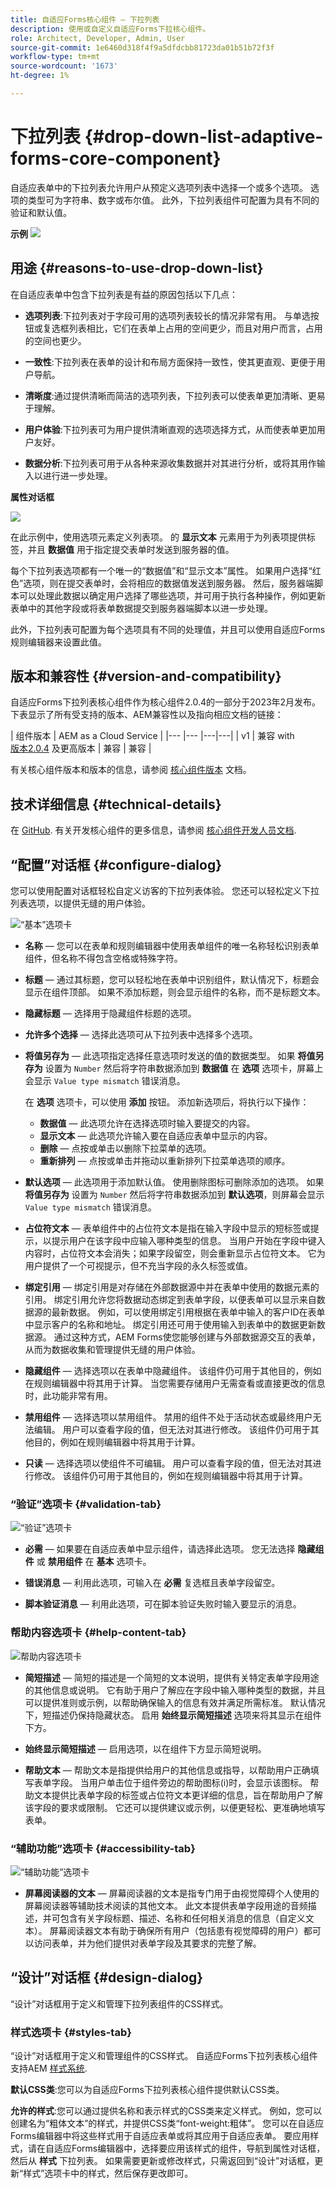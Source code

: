 ```yaml
---
title: 自适应Forms核心组件 — 下拉列表
description: 使用或自定义自适应Forms下拉核心组件。
role: Architect, Developer, Admin, User
source-git-commit: 1e6460d318f4f9a5dfdcbb81723da01b51b72f3f
workflow-type: tm+mt
source-wordcount: '1673'
ht-degree: 1%

---
```



# 下拉列表 {#drop-down-list-adaptive-forms-core-component}

自适应表单中的下拉列表允许用户从预定义选项列表中选择一个或多个选项。 选项的类型可为字符串、数字或布尔值。 此外，下拉列表组件可配置为具有不同的验证和默认值。

**示例**
![](/help/adaptive-forms/assets/drop-down-list.png)

## 用途 {#reasons-to-use-drop-down-list}

在自适应表单中包含下拉列表是有益的原因包括以下几点：

* **选项列表**:下拉列表对于字段可用的选项列表较长的情况非常有用。 与单选按钮或复选框列表相比，它们在表单上占用的空间更少，而且对用户而言，占用的空间也更少。

* **一致性**:下拉列表在表单的设计和布局方面保持一致性，使其更直观、更便于用户导航。

* **清晰度**:通过提供清晰而简洁的选项列表，下拉列表可以使表单更加清晰、更易于理解。

* **用户体验**:下拉列表可为用户提供清晰直观的选项选择方式，从而使表单更加用户友好。

* **数据分析**:下拉列表可用于从各种来源收集数据并对其进行分析，或将其用作输入以进行进一步处理。


**属性对话框**

![](/help/adaptive-forms/assets/drop-down-list-properties.png)

在此示例中，使用选项元素定义列表项。 的 **显示文本** 元素用于为列表项提供标签，并且 **数据值** 用于指定提交表单时发送到服务器的值。

每个下拉列表选项都有一个唯一的“数据值”和“显示文本”属性。 如果用户选择“红色”选项，则在提交表单时，会将相应的数据值发送到服务器。 然后，服务器端脚本可以处理此数据以确定用户选择了哪些选项，并可用于执行各种操作，例如更新表单中的其他字段或将表单数据提交到服务器端脚本以进一步处理。

此外，下拉列表可配置为每个选项具有不同的处理值，并且可以使用自适应Forms规则编辑器来设置此值。

## 版本和兼容性 {#version-and-compatibility}

自适应Forms下拉列表核心组件作为核心组件2.0.4的一部分于2023年2月发布。下表显示了所有受支持的版本、AEM兼容性以及指向相应文档的链接：

| 组件版本 | AEM as a Cloud Service |
|--- |--- |---|---|
| v1 | 兼容 with<br>[版本2.0.4](/help/versions.md) 及更高版本 | 兼容 | 兼容 |

有关核心组件版本和版本的信息，请参阅 [核心组件版本](/help/versions.md) 文档。

<!-- ## Sample Component Output {#sample-component-output}

To experience the Accordion Component as well as see examples of its configuration options as well as HTML and JSON output, visit the [Component Library](https://adobe.com/go/aem_cmp_library_accordion). -->

## 技术详细信息 {#technical-details}

在 [GitHub](https://github.com/adobe/aem-core-forms-components/tree/master/ui.af.apps/src/main/content/jcr_root/apps/core/fd/components/form/dropdown/v1/dropdown). 有关开发核心组件的更多信息，请参阅 [核心组件开发人员文档](/help/developing/overview.md).

## “配置”对话框 {#configure-dialog}

您可以使用配置对话框轻松自定义访客的下拉列表体验。 您还可以轻松定义下拉列表选项，以提供无缝的用户体验。

![“基本”选项卡](/help/adaptive-forms/assets/dropdown_basictab.png)

* **名称**  — 您可以在表单和规则编辑器中使用表单组件的唯一名称轻松识别表单组件，但名称不得包含空格或特殊字符。

* **标题**  — 通过其标题，您可以轻松地在表单中识别组件，默认情况下，标题会显示在组件顶部。 如果不添加标题，则会显示组件的名称，而不是标题文本。

* **隐藏标题**  — 选择用于隐藏组件标题的选项。

* **允许多个选择**  — 选择此选项可从下拉列表中选择多个选项。

* **将值另存为**  — 此选项指定选择任意选项时发送的值的数据类型。 如果 **将值另存为** 设置为 `Number` 然后将字符串数据添加到 **数据值** &#x200B;&#x200B;在 **选项** 选项卡，屏幕上会显示 `Value type mismatch` 错误消息。

   在 **选项** 选项卡，可以使用 **添加** 按钮。 添加新选项后，将执行以下操作：

   * **数据值**  — 此选项允许在选择选项时输入要提交的内容。
   * **显示文本**  — 此选项允许输入要在自适应表单中显示的内容。
   * **删除**  — 点按或单击以删除下拉菜单的选项。
   * **重新排列**  — 点按或单击并拖动以重新排列下拉菜单选项的顺序。

* **默认选项**  — 此选项用于添加默认值。 使用删除图标可删除添加的选项。 如果 **将值另存为** 设置为 `Number` 然后将字符串数据添加到 **默认选项**，则屏幕会显示 `Value type mismatch` 错误消息。

* **占位符文本**  — 表单组件中的占位符文本是指在输入字段中显示的短标签或提示，以提示用户在该字段中应输入哪种类型的信息。 当用户开始在字段中键入内容时，占位符文本会消失；如果字段留空，则会重新显示占位符文本。 它为用户提供了一个可视提示，但不充当字段的永久标签或值。

* **绑定引用**  — 绑定引用是对存储在外部数据源中并在表单中使用的数据元素的引用。 绑定引用允许您将数据动态绑定到表单字段，以便表单可以显示来自数据源的最新数据。 例如，可以使用绑定引用根据在表单中输入的客户ID在表单中显示客户的名称和地址。 绑定引用还可用于使用输入到表单中的数据更新数据源。 通过这种方式，AEM Forms使您能够创建与外部数据源交互的表单，从而为数据收集和管理提供无缝的用户体验。

* **隐藏组件**  — 选择选项以在表单中隐藏组件。 该组件仍可用于其他目的，例如在规则编辑器中将其用于计算。 当您需要存储用户无需查看或直接更改的信息时，此功能非常有用。
* **禁用组件**  — 选择选项以禁用组件。 禁用的组件不处于活动状态或最终用户无法编辑。 用户可以查看字段的值，但无法对其进行修改。 该组件仍可用于其他目的，例如在规则编辑器中将其用于计算。
* **只读**  — 选择选项以使组件不可编辑。 用户可以查看字段的值，但无法对其进行修改。 该组件仍可用于其他目的，例如在规则编辑器中将其用于计算。

### “验证”选项卡 {#validation-tab}

![“验证”选项卡](/help/adaptive-forms/assets/dropdown_validationtab.png)

* **必需**  — 如果要在自适应表单中显示组件，请选择此选项。 您无法选择 **隐藏组件** 或 **禁用组件**  在 **基本** 选项卡。

* **错误消息**  — 利用此选项，可输入在 **必需** 复选框且表单字段留空。

* **脚本验证消息**  — 利用此选项，可在脚本验证失败时输入要显示的消息。

### 帮助内容选项卡 {#help-content-tab}

![帮助内容选项卡](/help/adaptive-forms/assets/dropdown_helptab.png)

* **简短描述**  — 简短的描述是一个简短的文本说明，提供有关特定表单字段用途的其他信息或说明。 它有助于用户了解应在字段中输入哪种类型的数据，并且可以提供准则或示例，以帮助确保输入的信息有效并满足所需标准。 默认情况下，短描述仍保持隐藏状态。 启用 **始终显示简短描述** 选项来将其显示在组件下方。

* **始终显示简短描述**  — 启用选项，以在组件下方显示简短说明。

* **帮助文本**  — 帮助文本是指提供给用户的其他信息或指导，以帮助用户正确填写表单字段。 当用户单击位于组件旁边的帮助图标(i)时，会显示该图标。 帮助文本提供比表单字段的标签或占位符文本更详细的信息，旨在帮助用户了解该字段的要求或限制。 它还可以提供建议或示例，以便更轻松、更准确地填写表单。

### “辅助功能”选项卡 {#accessibility-tab}

![“辅助功能”选项卡](/help/adaptive-forms/assets/dropdown_accessibilitytab.png)

* **屏幕阅读器的文本**  — 屏幕阅读器的文本是指专门用于由视觉障碍个人使用的屏幕阅读器等辅助技术阅读的其他文本。 此文本提供表单字段用途的音频描述，并可包含有关字段标题、描述、名称和任何相关消息的信息（自定义文本）。 屏幕阅读器文本有助于确保所有用户（包括患有视觉障碍的用户）都可以访问表单，并为他们提供对表单字段及其要求的完整了解。

## “设计”对话框 {#design-dialog}

“设计”对话框用于定义和管理下拉列表组件的CSS样式。


### 样式选项卡 {#styles-tab}

“设计”对话框用于定义和管理组件的CSS样式。 自适应Forms下拉列表核心组件支持AEM [样式系统](/help/get-started/authoring.md#component-styling).

**默认CSS类**:您可以为自适应Forms下拉列表核心组件提供默认CSS类。

**允许的样式**:您可以通过提供名称和表示样式的CSS类来定义样式。 例如，您可以创建名为“粗体文本”的样式，并提供CSS类“font-weight:粗体”。 您可以在自适应Forms编辑器中将这些样式用于自适应表单或将其应用于自适应表单。 要应用样式，请在自适应Forms编辑器中，选择要应用该样式的组件，导航到属性对话框，然后从 **样式** 下拉列表。 如果需要更新或修改样式，只需返回到“设计”对话框，更新“样式”选项卡中的样式，然后保存更改即可。


